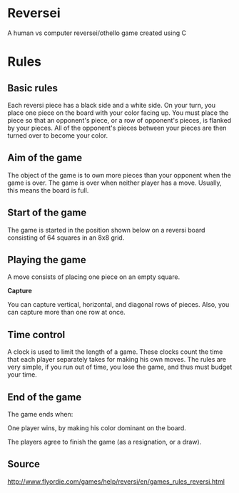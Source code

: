 # Reversei

A human vs computer reversei/othello game created using C

# Rules 
## Basic rules 
Each reversi piece has a black side and a white side. On your turn, you place one piece on the board with your color facing up. You must place the piece so that an opponent's piece, or a row of opponent's pieces, is flanked by your pieces. All of the opponent's pieces between your pieces are then turned over to become your color. 

## Aim of the game 
The object of the game is to own more pieces than your opponent when the game is over. The game is over when neither player has a move. Usually, this means the board is full. 

## Start of the game 
The game is started in the position shown below on a reversi board consisting of 64 squares in an 8x8 grid. 

## Playing the game 
A move consists of placing one piece on an empty square.	

<b>Capture</b>

You can capture vertical, horizontal, and diagonal rows of pieces. Also, you can capture more than one row at once. 

## Time control 
A clock is used to limit the length of a game. These clocks count the time that each player separately takes for making his own moves. The rules are very simple, if you run out of time, you lose the game, and thus must budget your time. 

## End of the game 

The game ends when:

One player wins, by making his color dominant on the board.

The players agree to finish the game (as a resignation, or a draw).

## Source 
http://www.flyordie.com/games/help/reversi/en/games_rules_reversi.html
